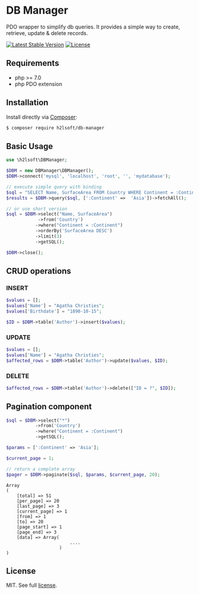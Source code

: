 # DB Manager
PDO wrapper to simplify db queries.
It provides a simple way to create, retrieve, update & delete records.

[![Latest Stable Version](https://poser.pugx.org/h2lsoft/db-manager/v/stable)](https://packagist.org/packages/h2lsoft/db-manager)
[![License](https://poser.pugx.org/db-manager/db-manager/license)](https://packagist.org/packages/h2lsoft/db-manager)

## Requirements

- php >= 7.0
- php PDO extension


## Installation

Install directly via [Composer](https://getcomposer.org):
```bash
$ composer require h2lsoft/db-manager
```

## Basic Usage

```php
use \h2lsoft\DBManager;

$DBM = new DBManager\DBManager();
$DBM->connect('mysql', 'localhost', 'root', '', 'mydatabase');

// execute simple query with binding
$sql = "SELECT Name, SurfaceArea FROM Country WHERE Continent = :Continent AND deleted = 'NO' ORDER BY SurfaceArea DESC LIMIT 3";
$results = $DBM->query($sql, [':Continent' =>  'Asia'])->fetchAll();

// or use short version
$sql = $DBM->select("Name, SurfaceArea")
            ->from('Country')
		   ->where("Continent = :Continent")
		   ->orderBy('SurfaceArea DESC')
		   ->limit(3)
		   ->getSQL();

$DBM->close();
```

## CRUD operations

### INSERT

```php
$values = [];
$values['Name'] = "Agatha Christies";
$values['Birthdate'] = "1890-10-15";

$ID = $DBM->table('Author')->insert($values);
```


### UPDATE

```php
$values = [];
$values['Name'] = "Agatha Christies";
$affected_rows = $DBM->table('Author')->update($values, $ID);
```

### DELETE

```php
$affected_rows = $DBM->table('Author')->delete(["ID = ?", $ID]);
```


## Pagination component

```php
$sql = $DBM->select("*")
		   ->from('Country')
		   ->where("Continent = :Continent")
		   ->getSQL();

$params = [':Continent' => 'Asia'];

$current_page = 1;

// return a complete array
$pager = $DBM->paginate($sql, $params, $current_page, 20);
```

```
Array
(
    [total] => 51
    [per_page] => 20
    [last_page] => 3
    [current_page] => 1
    [from] => 1
    [to] => 20
    [page_start] => 1
    [page_end] => 3
    [data] => Array(
                        ....
                    )         
)
```



## License

MIT. See full [license](LICENSE).